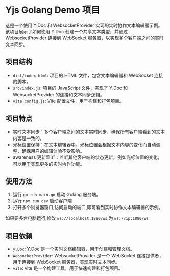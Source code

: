 # Yjs Golang Demo 项目

这是一个使用 Y.Doc 和 WebsocketProvider 实现的实时协作文本编辑器示例。该项目展示了如何使用 Y.Doc 创建一个共享文本类型，并通过 WebsocketProvider 连接到 WebSocket 服务器，以实现多个客户端之间的实时文本同步。

## 项目结构

* `dist/index.html`: 项目的 HTML 文件，包含文本编辑器和 WebSocket 连接的脚本。
* `src/index.js`: 项目的 JavaScript 文件，实现了 Y.Doc 和 WebsocketProvider 的连接和文本同步逻辑。
* `vite.config.js`: Vite 配置文件，用于构建和打包项目。

## 项目特点

* 实时文本同步：多个客户端之间的文本实时同步，确保所有客户端看到的文本内容是一致的。
* 光标位置保持：在文本编辑器中，光标位置会根据文本内容的变化而自动调整，确保用户的编辑体验不受影响。
* awareness 更新监听：监听其他客户端的状态更新，例如光标位置的变化，可以用于实现更多的实时协作功能。


## 使用方法

1. 运行 `go run main.go` 启动 Golang 服务端。
2. 运行 `npm run dev` 启动客户端
3. 打开多个浏览器窗口,访问启动的端口,即可看到实时协作文本编辑器的示例。

如果要多台电脑运行,修改 `ws://localhost:1880/ws` 为 `ws://ip:1880/ws`



## 项目依赖

* `y.Doc`: Y.Doc 是一个实时文档编辑器，用于创建和管理文档。
* `WebsocketProvider`: WebsocketProvider 是一个 WebSocket 连接提供者，用于连接到 WebSocket 服务器，实现实时文本同步。
* `vite`: vite 是一个构建工具，用于快速构建和打包项目。


